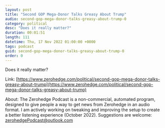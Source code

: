 ```yaml
---
layout: post
title: "Second GOP Mega-Donor Talks Greasy About Trump"
audio: second-gop-mega-donor-talks-greasy-about-trump-0
category: political
desc: "Does it really matter?"
duration: 00:01:51
length: 111
datetime: Thu, 17 Nov 2022 01:00:00 +0000
tags: podcast
guid: second-gop-mega-donor-talks-greasy-about-trump-0
order: 0
---
```

Does it really matter?

Link: [https://www.zerohedge.com/political/second-gop-mega-donor-talks-greasy-about-trump](https://www.zerohedge.com/political/second-gop-mega-donor-talks-greasy-about-trump)

About: The Zerohedge Podcast is a non-commercial, automated program, designed to give people a way to get news from Zerohedge in an audio format.  I am actively working on tweaking and improving the setup to create a better listening experience (October 2022).  Suggestions are welcome: [zerohedgePodcast@outlook.com](mailto:zerohedgePodcast@outlook.com)